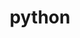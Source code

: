 ---
title: "python"
layout: cache
categories: [package, develop-2024-11-03]
meta: {"versions": ["3.10.14", "3.11.9", "3.12.5", "3.13.0", "3.8.13", "3.8.19", "3.9.19"], "compilers": ["apple-clang@=15.0.0", "cce@=15.0.1", "gcc@=10.2.1", "gcc@=11.1.0", "gcc@=11.4.0", "gcc@=12.3.0", "gcc@=12.4.0", "gcc@=13.2.0", "gcc@=7.3.1", "gcc@=7.5.0", "gcc@=9.4.0", "oneapi@=2024.1.0", "oneapi@=2024.2.1"], "oss": ["amzn2", "centos7", "rhel8", "ubuntu18.04", "ubuntu20.04", "ubuntu22.04", "ubuntu24.04", "ventura"], "platforms": ["darwin", "linux"], "targets": ["aarch64", "neoverse_n1", "neoverse_v1", "neoverse_v2", "ppc64le", "x86_64_v3", "x86_64_v4", "zen4"], "stacks": ["aws-isc", "aws-isc-aarch64", "aws-pcluster-neoverse_v1", "aws-pcluster-x86_64_v4", "build_systems", "data-vis-sdk", "developer-tools-darwin", "developer-tools-manylinux2014", "e4s", "e4s-cray-rhel", "e4s-neoverse-v2", "e4s-neoverse_v1", "e4s-oneapi", "e4s-power", "e4s-rocm-external", "ml-darwin-aarch64-mps", "ml-linux-aarch64-cpu", "ml-linux-aarch64-cuda", "ml-linux-x86_64-cpu", "ml-linux-x86_64-cuda", "ml-linux-x86_64-rocm", "radiuss", "radiuss-aws", "radiuss-aws-aarch64", "root", "tutorial"], "num_specs": 60, "num_specs_by_stack": {"root": 60, "developer-tools-darwin": 1, "ml-darwin-aarch64-mps": 3, "aws-isc-aarch64": 4, "radiuss-aws-aarch64": 2, "aws-pcluster-neoverse_v1": 2, "aws-isc": 2, "aws-pcluster-x86_64_v4": 4, "radiuss-aws": 1, "developer-tools-manylinux2014": 1, "e4s-cray-rhel": 2, "e4s-power": 4, "radiuss": 3, "build_systems": 1, "data-vis-sdk": 2, "e4s-neoverse_v1": 5, "e4s-neoverse-v2": 3, "e4s": 7, "e4s-rocm-external": 2, "tutorial": 4, "e4s-oneapi": 5, "ml-linux-aarch64-cpu": 3, "ml-linux-aarch64-cuda": 3, "ml-linux-x86_64-cuda": 3, "ml-linux-x86_64-cpu": 3, "ml-linux-x86_64-rocm": 3}}
spec_details: [{"hash": "7dwvzhjp2biqqzfy4oalemh7govh2sez", "compiler": "apple-clang@=15.0.0", "versions": ["3.11.9"], "os": "ventura", "platform": "darwin", "target": "aarch64", "variants": ["build_system=generic", "+bz2", "+crypt", "+ctypes", "+dbm", "~debug", "+libxml2", "+lzma", "~nis", "~optimizations", "patches=13fa8bf,b0615b2,ebdca64,f2fd060", "+pic", "+pyexpat", "+pythoncmd", "+readline", "+shared", "+sqlite3", "+ssl", "~tkinter", "+uuid", "+zlib"], "stacks": ["root", "developer-tools-darwin", "ml-darwin-aarch64-mps"], "size": "-", "tarball": "https://binaries.spack.io/develop-2024-11-03/build_cache/darwin-ventura-aarch64/apple-clang-15.0.0/python-3.11.9/darwin-ventura-aarch64-apple-clang-15.0.0-python-3.11.9-7dwvzhjp2biqqzfy4oalemh7govh2sez.spack"}, {"hash": "ynqonyi2hnua64gtw5s4br42dye4jby3", "compiler": "apple-clang@=15.0.0", "versions": ["3.10.14"], "os": "ventura", "platform": "darwin", "target": "aarch64", "variants": ["build_system=generic", "+bz2", "+crypt", "+ctypes", "+dbm", "~debug", "+libxml2", "+lzma", "~nis", "~optimizations", "patches=0d98e93,7d40923,ebdca64,f2fd060", "+pic", "+pyexpat", "+pythoncmd", "+readline", "+shared", "+sqlite3", "+ssl", "~tkinter", "+uuid", "+zlib"], "stacks": ["root", "ml-darwin-aarch64-mps"], "size": "-", "tarball": "https://binaries.spack.io/develop-2024-11-03/build_cache/darwin-ventura-aarch64/apple-clang-15.0.0/python-3.10.14/darwin-ventura-aarch64-apple-clang-15.0.0-python-3.10.14-ynqonyi2hnua64gtw5s4br42dye4jby3.spack"}, {"hash": "n43mtshlarchfttvyynopinv2s4xt5kh", "compiler": "apple-clang@=15.0.0", "versions": ["3.13.0"], "os": "ventura", "platform": "darwin", "target": "aarch64", "variants": ["build_system=generic", "+bz2", "+ctypes", "+dbm", "~debug", "+libxml2", "+lzma", "~nis", "~optimizations", "+pic", "+pyexpat", "+pythoncmd", "+readline", "+shared", "+sqlite3", "+ssl", "~tkinter", "+uuid", "+zlib"], "stacks": ["root", "ml-darwin-aarch64-mps"], "size": "-", "tarball": "https://binaries.spack.io/develop-2024-11-03/build_cache/darwin-ventura-aarch64/apple-clang-15.0.0/python-3.13.0/darwin-ventura-aarch64-apple-clang-15.0.0-python-3.13.0-n43mtshlarchfttvyynopinv2s4xt5kh.spack"}, {"hash": "zd6ukvxz6fy6tp5wusrgxukx2s7b3j56", "compiler": "gcc@=7.3.1", "versions": ["3.13.0"], "os": "amzn2", "platform": "linux", "target": "aarch64", "variants": ["build_system=generic", "+bz2", "+ctypes", "+dbm", "~debug", "+libxml2", "+lzma", "~nis", "~optimizations", "+pic", "+pyexpat", "+pythoncmd", "+readline", "+shared", "+sqlite3", "+ssl", "~tkinter", "+uuid", "+zlib"], "stacks": ["root", "aws-isc-aarch64"], "size": "-", "tarball": "https://binaries.spack.io/develop-2024-11-03/build_cache/linux-amzn2-aarch64/gcc-7.3.1/python-3.13.0/linux-amzn2-aarch64-gcc-7.3.1-python-3.13.0-zd6ukvxz6fy6tp5wusrgxukx2s7b3j56.spack"}, {"hash": "cc2f2kyqq5fzx4qyoctkwsyrimzbchin", "compiler": "gcc@=7.3.1", "versions": ["3.11.9"], "os": "amzn2", "platform": "linux", "target": "aarch64", "variants": ["build_system=generic", "+bz2", "+crypt", "+ctypes", "+dbm", "~debug", "+libxml2", "+lzma", "~nis", "~optimizations", "patches=13fa8bf,b0615b2,ebdca64,f2fd060", "+pic", "+pyexpat", "+pythoncmd", "+readline", "+shared", "+sqlite3", "+ssl", "~tkinter", "+uuid", "+zlib"], "stacks": ["root", "aws-isc-aarch64"], "size": "-", "tarball": "https://binaries.spack.io/develop-2024-11-03/build_cache/linux-amzn2-aarch64/gcc-7.3.1/python-3.11.9/linux-amzn2-aarch64-gcc-7.3.1-python-3.11.9-cc2f2kyqq5fzx4qyoctkwsyrimzbchin.spack"}, {"hash": "q6wbzl3fljwneqrtsyvyfpenuj6muzt6", "compiler": "gcc@=7.3.1", "versions": ["3.13.0"], "os": "amzn2", "platform": "linux", "target": "aarch64", "variants": ["build_system=generic", "+bz2", "+ctypes", "+dbm", "~debug", "+libxml2", "+lzma", "~nis", "~optimizations", "+pic", "+pyexpat", "+pythoncmd", "+readline", "+shared", "+sqlite3", "+ssl", "~tkinter", "+uuid", "+zlib"], "stacks": ["root", "radiuss-aws-aarch64"], "size": "-", "tarball": "https://binaries.spack.io/develop-2024-11-03/build_cache/linux-amzn2-aarch64/gcc-7.3.1/python-3.13.0/linux-amzn2-aarch64-gcc-7.3.1-python-3.13.0-q6wbzl3fljwneqrtsyvyfpenuj6muzt6.spack"}, {"hash": "rg4toc3qv3rzrupeppygvznyypubn27z", "compiler": "gcc@=7.3.1", "versions": ["3.13.0"], "os": "amzn2", "platform": "linux", "target": "neoverse_n1", "variants": ["build_system=generic", "+bz2", "+ctypes", "+dbm", "~debug", "+libxml2", "+lzma", "~nis", "~optimizations", "+pic", "+pyexpat", "+pythoncmd", "+readline", "+shared", "+sqlite3", "+ssl", "~tkinter", "+uuid", "+zlib"], "stacks": ["root", "aws-isc-aarch64"], "size": "-", "tarball": "https://binaries.spack.io/develop-2024-11-03/build_cache/linux-amzn2-neoverse_n1/gcc-7.3.1/python-3.13.0/linux-amzn2-neoverse_n1-gcc-7.3.1-python-3.13.0-rg4toc3qv3rzrupeppygvznyypubn27z.spack"}, {"hash": "pv7eijz3yegezkk2k73dijie2foybwmn", "compiler": "gcc@=7.3.1", "versions": ["3.11.9"], "os": "amzn2", "platform": "linux", "target": "neoverse_n1", "variants": ["build_system=generic", "+bz2", "+crypt", "+ctypes", "+dbm", "~debug", "+libxml2", "+lzma", "~nis", "~optimizations", "patches=13fa8bf,b0615b2,ebdca64,f2fd060", "+pic", "+pyexpat", "+pythoncmd", "+readline", "+shared", "+sqlite3", "+ssl", "~tkinter", "+uuid", "+zlib"], "stacks": ["root", "aws-isc-aarch64"], "size": "-", "tarball": "https://binaries.spack.io/develop-2024-11-03/build_cache/linux-amzn2-neoverse_n1/gcc-7.3.1/python-3.11.9/linux-amzn2-neoverse_n1-gcc-7.3.1-python-3.11.9-pv7eijz3yegezkk2k73dijie2foybwmn.spack"}, {"hash": "y7thqpvt3e7xomd4psvo4ly3uvpz3qmz", "compiler": "gcc@=12.4.0", "versions": ["3.13.0"], "os": "amzn2", "platform": "linux", "target": "neoverse_n1", "variants": ["build_system=generic", "+bz2", "+ctypes", "+dbm", "~debug", "+libxml2", "+lzma", "~nis", "~optimizations", "+pic", "+pyexpat", "+pythoncmd", "+readline", "+shared", "+sqlite3", "+ssl", "~tkinter", "+uuid", "+zlib"], "stacks": ["root", "aws-pcluster-neoverse_v1"], "size": "-", "tarball": "https://binaries.spack.io/develop-2024-11-03/build_cache/linux-amzn2-neoverse_n1/gcc-12.4.0/python-3.13.0/linux-amzn2-neoverse_n1-gcc-12.4.0-python-3.13.0-y7thqpvt3e7xomd4psvo4ly3uvpz3qmz.spack"}, {"hash": "ffjr52kktrygvht5arhg2zum5aswut5u", "compiler": "gcc@=7.3.1", "versions": ["3.13.0"], "os": "amzn2", "platform": "linux", "target": "neoverse_n1", "variants": ["build_system=generic", "+bz2", "+ctypes", "+dbm", "~debug", "+libxml2", "+lzma", "~nis", "~optimizations", "+pic", "+pyexpat", "+pythoncmd", "+readline", "+shared", "+sqlite3", "+ssl", "~tkinter", "+uuid", "+zlib"], "stacks": ["root", "radiuss-aws-aarch64"], "size": "-", "tarball": "https://binaries.spack.io/develop-2024-11-03/build_cache/linux-amzn2-neoverse_n1/gcc-7.3.1/python-3.13.0/linux-amzn2-neoverse_n1-gcc-7.3.1-python-3.13.0-ffjr52kktrygvht5arhg2zum5aswut5u.spack"}, {"hash": "ohxbg7vo7seievsn6ksfzs6n2qrdq2jw", "compiler": "gcc@=12.4.0", "versions": ["3.13.0"], "os": "amzn2", "platform": "linux", "target": "neoverse_v1", "variants": ["build_system=generic", "+bz2", "+ctypes", "+dbm", "~debug", "+libxml2", "+lzma", "~nis", "~optimizations", "+pic", "+pyexpat", "+pythoncmd", "+readline", "+shared", "+sqlite3", "+ssl", "~tkinter", "+uuid", "+zlib"], "stacks": ["root", "aws-pcluster-neoverse_v1"], "size": "-", "tarball": "https://binaries.spack.io/develop-2024-11-03/build_cache/linux-amzn2-neoverse_v1/gcc-12.4.0/python-3.13.0/linux-amzn2-neoverse_v1-gcc-12.4.0-python-3.13.0-ohxbg7vo7seievsn6ksfzs6n2qrdq2jw.spack"}, {"hash": "mx6zlyayeibdxx2qzr6nyufc54yk7ufw", "compiler": "gcc@=7.3.1", "versions": ["3.11.9"], "os": "amzn2", "platform": "linux", "target": "x86_64_v3", "variants": ["build_system=generic", "+bz2", "+crypt", "+ctypes", "+dbm", "~debug", "+libxml2", "+lzma", "~nis", "~optimizations", "patches=13fa8bf,b0615b2,ebdca64,f2fd060", "+pic", "+pyexpat", "+pythoncmd", "+readline", "+shared", "+sqlite3", "+ssl", "~tkinter", "+uuid", "+zlib"], "stacks": ["root", "aws-isc"], "size": "-", "tarball": "https://binaries.spack.io/develop-2024-11-03/build_cache/linux-amzn2-x86_64_v3/gcc-7.3.1/python-3.11.9/linux-amzn2-x86_64_v3-gcc-7.3.1-python-3.11.9-mx6zlyayeibdxx2qzr6nyufc54yk7ufw.spack"}, {"hash": "63vfdce2y3fbady3w5e35fpi6ka3zklm", "compiler": "gcc@=12.4.0", "versions": ["3.13.0"], "os": "amzn2", "platform": "linux", "target": "x86_64_v3", "variants": ["build_system=generic", "+bz2", "+ctypes", "+dbm", "~debug", "+libxml2", "+lzma", "~nis", "~optimizations", "+pic", "+pyexpat", "+pythoncmd", "+readline", "+shared", "+sqlite3", "+ssl", "~tkinter", "+uuid", "+zlib"], "stacks": ["root", "aws-pcluster-x86_64_v4"], "size": "-", "tarball": "https://binaries.spack.io/develop-2024-11-03/build_cache/linux-amzn2-x86_64_v3/gcc-12.4.0/python-3.13.0/linux-amzn2-x86_64_v3-gcc-12.4.0-python-3.13.0-63vfdce2y3fbady3w5e35fpi6ka3zklm.spack"}, {"hash": "7d6pezup2zr4bkihhajcrmqh6l25wpl4", "compiler": "gcc@=7.3.1", "versions": ["3.13.0"], "os": "amzn2", "platform": "linux", "target": "x86_64_v3", "variants": ["build_system=generic", "+bz2", "+ctypes", "+dbm", "~debug", "+libxml2", "+lzma", "~nis", "~optimizations", "+pic", "+pyexpat", "+pythoncmd", "+readline", "+shared", "+sqlite3", "+ssl", "~tkinter", "+uuid", "+zlib"], "stacks": ["root", "aws-isc"], "size": "-", "tarball": "https://binaries.spack.io/develop-2024-11-03/build_cache/linux-amzn2-x86_64_v3/gcc-7.3.1/python-3.13.0/linux-amzn2-x86_64_v3-gcc-7.3.1-python-3.13.0-7d6pezup2zr4bkihhajcrmqh6l25wpl4.spack"}, {"hash": "3ztvzdz7oxppjmvm3uvgvcqkedaz6ai6", "compiler": "gcc@=7.3.1", "versions": ["3.13.0"], "os": "amzn2", "platform": "linux", "target": "x86_64_v3", "variants": ["build_system=generic", "+bz2", "+ctypes", "+dbm", "~debug", "+libxml2", "+lzma", "~nis", "~optimizations", "+pic", "+pyexpat", "+pythoncmd", "+readline", "+shared", "+sqlite3", "+ssl", "~tkinter", "+uuid", "+zlib"], "stacks": ["root", "radiuss-aws"], "size": "-", "tarball": "https://binaries.spack.io/develop-2024-11-03/build_cache/linux-amzn2-x86_64_v3/gcc-7.3.1/python-3.13.0/linux-amzn2-x86_64_v3-gcc-7.3.1-python-3.13.0-3ztvzdz7oxppjmvm3uvgvcqkedaz6ai6.spack"}, {"hash": "5jhpoeraxiwk75tgin7q2ulx6xq34cbr", "compiler": "oneapi@=2024.1.0", "versions": ["3.13.0"], "os": "amzn2", "platform": "linux", "target": "x86_64_v3", "variants": ["build_system=generic", "+bz2", "+ctypes", "+dbm", "~debug", "+libxml2", "+lzma", "~nis", "~optimizations", "+pic", "+pyexpat", "+pythoncmd", "+readline", "+shared", "+sqlite3", "+ssl", "~tkinter", "+uuid", "+zlib"], "stacks": ["root", "aws-pcluster-x86_64_v4"], "size": "-", "tarball": "https://binaries.spack.io/develop-2024-11-03/build_cache/linux-amzn2-x86_64_v3/oneapi-2024.1.0/python-3.13.0/linux-amzn2-x86_64_v3-oneapi-2024.1.0-python-3.13.0-5jhpoeraxiwk75tgin7q2ulx6xq34cbr.spack"}, {"hash": "pgxpwnsoygetbzc5ct2ym6cduhyxq2ts", "compiler": "gcc@=12.4.0", "versions": ["3.13.0"], "os": "amzn2", "platform": "linux", "target": "x86_64_v4", "variants": ["build_system=generic", "+bz2", "+ctypes", "+dbm", "~debug", "+libxml2", "+lzma", "~nis", "~optimizations", "+pic", "+pyexpat", "+pythoncmd", "+readline", "+shared", "+sqlite3", "+ssl", "~tkinter", "+uuid", "+zlib"], "stacks": ["root", "aws-pcluster-x86_64_v4"], "size": "-", "tarball": "https://binaries.spack.io/develop-2024-11-03/build_cache/linux-amzn2-x86_64_v4/gcc-12.4.0/python-3.13.0/linux-amzn2-x86_64_v4-gcc-12.4.0-python-3.13.0-pgxpwnsoygetbzc5ct2ym6cduhyxq2ts.spack"}, {"hash": "fzdivgaxaxfhlagogbvjffbvlttjzlix", "compiler": "gcc@=10.2.1", "versions": ["3.11.9"], "os": "centos7", "platform": "linux", "target": "x86_64_v3", "variants": ["build_system=generic", "+bz2", "+crypt", "+ctypes", "+dbm", "~debug", "+libxml2", "+lzma", "~nis", "~optimizations", "patches=13fa8bf,b0615b2,ebdca64,f2fd060", "+pic", "+pyexpat", "+pythoncmd", "+readline", "+shared", "+sqlite3", "+ssl", "~tkinter", "+uuid", "+zlib"], "stacks": ["root", "developer-tools-manylinux2014"], "size": "-", "tarball": "https://binaries.spack.io/develop-2024-11-03/build_cache/linux-centos7-x86_64_v3/gcc-10.2.1/python-3.11.9/linux-centos7-x86_64_v3-gcc-10.2.1-python-3.11.9-fzdivgaxaxfhlagogbvjffbvlttjzlix.spack"}, {"hash": "odiq35cv7qw5rcczn54jwqfpt62cermm", "compiler": "oneapi@=2024.1.0", "versions": ["3.13.0"], "os": "amzn2", "platform": "linux", "target": "x86_64_v4", "variants": ["build_system=generic", "+bz2", "+ctypes", "+dbm", "~debug", "+libxml2", "+lzma", "~nis", "~optimizations", "+pic", "+pyexpat", "+pythoncmd", "+readline", "+shared", "+sqlite3", "+ssl", "~tkinter", "+uuid", "+zlib"], "stacks": ["root", "aws-pcluster-x86_64_v4"], "size": "-", "tarball": "https://binaries.spack.io/develop-2024-11-03/build_cache/linux-amzn2-x86_64_v4/oneapi-2024.1.0/python-3.13.0/linux-amzn2-x86_64_v4-oneapi-2024.1.0-python-3.13.0-odiq35cv7qw5rcczn54jwqfpt62cermm.spack"}, {"hash": "dvisc4xmgbun6uobmcuaz2wh6jvce63i", "compiler": "cce@=15.0.1", "versions": ["3.8.13"], "os": "rhel8", "platform": "linux", "target": "zen4", "variants": ["build_system=generic", "+bz2", "+crypt", "+ctypes", "+dbm", "~debug", "+libxml2", "+lzma", "~nis", "~optimizations", "patches=0d98e93,4c24573,ebdca64,f2fd060", "+pic", "+pyexpat", "+pythoncmd", "+readline", "+shared", "+sqlite3", "+ssl", "~tkinter", "+uuid", "+zlib"], "stacks": ["root", "e4s-cray-rhel"], "size": "-", "tarball": "https://binaries.spack.io/develop-2024-11-03/build_cache/linux-rhel8-zen4/cce-15.0.1/python-3.8.13/linux-rhel8-zen4-cce-15.0.1-python-3.8.13-dvisc4xmgbun6uobmcuaz2wh6jvce63i.spack"}, {"hash": "vxtw5mnmmwyu4knqntmzuozpyrigau4y", "compiler": "gcc@=9.4.0", "versions": ["3.11.9"], "os": "ubuntu20.04", "platform": "linux", "target": "ppc64le", "variants": ["build_system=generic", "+bz2", "+crypt", "+ctypes", "+dbm", "~debug", "+libxml2", "+lzma", "~nis", "~optimizations", "patches=13fa8bf,b0615b2,ebdca64,f2fd060", "+pic", "+pyexpat", "+pythoncmd", "+readline", "+shared", "+sqlite3", "+ssl", "~tkinter", "+uuid", "+zlib"], "stacks": ["root", "e4s-power"], "size": "-", "tarball": "https://binaries.spack.io/develop-2024-11-03/build_cache/linux-ubuntu20.04-ppc64le/gcc-9.4.0/python-3.11.9/linux-ubuntu20.04-ppc64le-gcc-9.4.0-python-3.11.9-vxtw5mnmmwyu4knqntmzuozpyrigau4y.spack"}, {"hash": "uiwchkb2pazx3dkcp2ryrftzl7sfomdo", "compiler": "cce@=15.0.1", "versions": ["3.11.9"], "os": "rhel8", "platform": "linux", "target": "zen4", "variants": ["build_system=generic", "+bz2", "+crypt", "+ctypes", "+dbm", "~debug", "+libxml2", "+lzma", "~nis", "~optimizations", "patches=13fa8bf,b0615b2,ebdca64,f2fd060", "+pic", "+pyexpat", "+pythoncmd", "+readline", "+shared", "+sqlite3", "+ssl", "~tkinter", "+uuid", "+zlib"], "stacks": ["root", "e4s-cray-rhel"], "size": "-", "tarball": "https://binaries.spack.io/develop-2024-11-03/build_cache/linux-rhel8-zen4/cce-15.0.1/python-3.11.9/linux-rhel8-zen4-cce-15.0.1-python-3.11.9-uiwchkb2pazx3dkcp2ryrftzl7sfomdo.spack"}, {"hash": "fn25wyw2ic5e32gul76pjzhdrublcceh", "compiler": "gcc@=9.4.0", "versions": ["3.13.0"], "os": "ubuntu20.04", "platform": "linux", "target": "ppc64le", "variants": ["build_system=generic", "+bz2", "+ctypes", "+dbm", "~debug", "+libxml2", "+lzma", "~nis", "~optimizations", "+pic", "+pyexpat", "+pythoncmd", "+readline", "+shared", "+sqlite3", "+ssl", "~tkinter", "+uuid", "+zlib"], "stacks": ["root", "e4s-power"], "size": "-", "tarball": "https://binaries.spack.io/develop-2024-11-03/build_cache/linux-ubuntu20.04-ppc64le/gcc-9.4.0/python-3.13.0/linux-ubuntu20.04-ppc64le-gcc-9.4.0-python-3.13.0-fn25wyw2ic5e32gul76pjzhdrublcceh.spack"}, {"hash": "soz2ez5p62lc36mnr7puxvdb4lqpbdzv", "compiler": "gcc@=7.5.0", "versions": ["3.11.9"], "os": "ubuntu18.04", "platform": "linux", "target": "x86_64_v3", "variants": ["build_system=generic", "+bz2", "+crypt", "+ctypes", "+dbm", "~debug", "+libxml2", "+lzma", "~nis", "~optimizations", "patches=13fa8bf,b0615b2,ebdca64,f2fd060", "+pic", "+pyexpat", "+pythoncmd", "+readline", "+shared", "+sqlite3", "+ssl", "~tkinter", "+uuid", "+zlib"], "stacks": ["root", "radiuss"], "size": "-", "tarball": "https://binaries.spack.io/develop-2024-11-03/build_cache/linux-ubuntu18.04-x86_64_v3/gcc-7.5.0/python-3.11.9/linux-ubuntu18.04-x86_64_v3-gcc-7.5.0-python-3.11.9-soz2ez5p62lc36mnr7puxvdb4lqpbdzv.spack"}, {"hash": "r2izt7e7cnca7qzrz4i4mciy5nlrtiym", "compiler": "gcc@=7.5.0", "versions": ["3.13.0"], "os": "ubuntu18.04", "platform": "linux", "target": "x86_64_v3", "variants": ["build_system=generic", "+bz2", "+ctypes", "+dbm", "~debug", "+libxml2", "+lzma", "~nis", "~optimizations", "+pic", "+pyexpat", "+pythoncmd", "+readline", "+shared", "+sqlite3", "+ssl", "~tkinter", "+uuid", "+zlib"], "stacks": ["root", "build_systems", "radiuss"], "size": "-", "tarball": "https://binaries.spack.io/develop-2024-11-03/build_cache/linux-ubuntu18.04-x86_64_v3/gcc-7.5.0/python-3.13.0/linux-ubuntu18.04-x86_64_v3-gcc-7.5.0-python-3.13.0-r2izt7e7cnca7qzrz4i4mciy5nlrtiym.spack"}, {"hash": "mdqakmhonedngfjhoa47g24z5cda54cv", "compiler": "gcc@=7.5.0", "versions": ["3.13.0"], "os": "ubuntu18.04", "platform": "linux", "target": "x86_64_v3", "variants": ["build_system=generic", "+bz2", "+ctypes", "+dbm", "~debug", "+libxml2", "+lzma", "~nis", "~optimizations", "+pic", "+pyexpat", "+pythoncmd", "+readline", "+shared", "+sqlite3", "+ssl", "~tkinter", "+uuid", "+zlib"], "stacks": ["root", "radiuss"], "size": "-", "tarball": "https://binaries.spack.io/develop-2024-11-03/build_cache/linux-ubuntu18.04-x86_64_v3/gcc-7.5.0/python-3.13.0/linux-ubuntu18.04-x86_64_v3-gcc-7.5.0-python-3.13.0-mdqakmhonedngfjhoa47g24z5cda54cv.spack"}, {"hash": "pcc3hgmczmwadn4ldjojkuj3d5z5ysd4", "compiler": "gcc@=9.4.0", "versions": ["3.12.5"], "os": "ubuntu20.04", "platform": "linux", "target": "ppc64le", "variants": ["build_system=generic", "+bz2", "+crypt", "+ctypes", "+dbm", "~debug", "+libxml2", "+lzma", "~nis", "~optimizations", "+pic", "+pyexpat", "+pythoncmd", "+readline", "+shared", "+sqlite3", "+ssl", "~tkinter", "+uuid", "+zlib"], "stacks": ["root", "e4s-power"], "size": "-", "tarball": "https://binaries.spack.io/develop-2024-11-03/build_cache/linux-ubuntu20.04-ppc64le/gcc-9.4.0/python-3.12.5/linux-ubuntu20.04-ppc64le-gcc-9.4.0-python-3.12.5-pcc3hgmczmwadn4ldjojkuj3d5z5ysd4.spack"}, {"hash": "kdsnwhola5y2vqjkl2b6bakqlwxefmzx", "compiler": "gcc@=9.4.0", "versions": ["3.13.0"], "os": "ubuntu20.04", "platform": "linux", "target": "ppc64le", "variants": ["build_system=generic", "+bz2", "+ctypes", "+dbm", "~debug", "+libxml2", "+lzma", "~nis", "~optimizations", "+pic", "+pyexpat", "+pythoncmd", "+readline", "+shared", "+sqlite3", "+ssl", "~tkinter", "+uuid", "+zlib"], "stacks": ["root", "e4s-power"], "size": "-", "tarball": "https://binaries.spack.io/develop-2024-11-03/build_cache/linux-ubuntu20.04-ppc64le/gcc-9.4.0/python-3.13.0/linux-ubuntu20.04-ppc64le-gcc-9.4.0-python-3.13.0-kdsnwhola5y2vqjkl2b6bakqlwxefmzx.spack"}, {"hash": "c7zcsags4i6enakmddnazokpxe74gcrl", "compiler": "gcc@=11.1.0", "versions": ["3.11.9"], "os": "ubuntu20.04", "platform": "linux", "target": "x86_64_v3", "variants": ["build_system=generic", "+bz2", "+crypt", "+ctypes", "+dbm", "~debug", "+libxml2", "+lzma", "~nis", "~optimizations", "patches=13fa8bf,b0615b2,ebdca64,f2fd060", "+pic", "+pyexpat", "+pythoncmd", "+readline", "+shared", "+sqlite3", "+ssl", "~tkinter", "+uuid", "+zlib"], "stacks": ["root", "data-vis-sdk"], "size": "-", "tarball": "https://binaries.spack.io/develop-2024-11-03/build_cache/linux-ubuntu20.04-x86_64_v3/gcc-11.1.0/python-3.11.9/linux-ubuntu20.04-x86_64_v3-gcc-11.1.0-python-3.11.9-c7zcsags4i6enakmddnazokpxe74gcrl.spack"}, {"hash": "somcmv26adzpwzqnggj7jthy4v3b7rwn", "compiler": "gcc@=11.1.0", "versions": ["3.8.19"], "os": "ubuntu20.04", "platform": "linux", "target": "x86_64_v3", "variants": ["build_system=generic", "+bz2", "+crypt", "+ctypes", "+dbm", "~debug", "+libxml2", "+lzma", "~nis", "~optimizations", "patches=0d98e93,4c24573,ebdca64,f2fd060", "+pic", "+pyexpat", "+pythoncmd", "+readline", "+shared", "+sqlite3", "+ssl", "~tkinter", "+uuid", "+zlib"], "stacks": ["root", "data-vis-sdk"], "size": "-", "tarball": "https://binaries.spack.io/develop-2024-11-03/build_cache/linux-ubuntu20.04-x86_64_v3/gcc-11.1.0/python-3.8.19/linux-ubuntu20.04-x86_64_v3-gcc-11.1.0-python-3.8.19-somcmv26adzpwzqnggj7jthy4v3b7rwn.spack"}, {"hash": "65lficj5ez4pnkzhjprgjxaskerjrisb", "compiler": "gcc@=11.4.0", "versions": ["3.13.0"], "os": "ubuntu22.04", "platform": "linux", "target": "neoverse_v1", "variants": ["build_system=generic", "+bz2", "+ctypes", "+dbm", "~debug", "+libxml2", "+lzma", "~nis", "~optimizations", "+pic", "+pyexpat", "+pythoncmd", "+readline", "+shared", "+sqlite3", "+ssl", "~tkinter", "+uuid", "+zlib"], "stacks": ["root", "e4s-neoverse_v1"], "size": "-", "tarball": "https://binaries.spack.io/develop-2024-11-03/build_cache/linux-ubuntu22.04-neoverse_v1/gcc-11.4.0/python-3.13.0/linux-ubuntu22.04-neoverse_v1-gcc-11.4.0-python-3.13.0-65lficj5ez4pnkzhjprgjxaskerjrisb.spack"}, {"hash": "w7uwy7cvz4flpxbtduvyqriozoetk4ro", "compiler": "gcc@=11.4.0", "versions": ["3.12.5"], "os": "ubuntu22.04", "platform": "linux", "target": "neoverse_v1", "variants": ["build_system=generic", "+bz2", "+crypt", "+ctypes", "+dbm", "~debug", "+libxml2", "+lzma", "~nis", "~optimizations", "+pic", "+pyexpat", "+pythoncmd", "+readline", "+shared", "+sqlite3", "+ssl", "~tkinter", "+uuid", "+zlib"], "stacks": ["root", "e4s-neoverse_v1"], "size": "-", "tarball": "https://binaries.spack.io/develop-2024-11-03/build_cache/linux-ubuntu22.04-neoverse_v1/gcc-11.4.0/python-3.12.5/linux-ubuntu22.04-neoverse_v1-gcc-11.4.0-python-3.12.5-w7uwy7cvz4flpxbtduvyqriozoetk4ro.spack"}, {"hash": "tr6ftcjovwx5tdf2htlucw2e4q4jdhm7", "compiler": "gcc@=11.4.0", "versions": ["3.11.9"], "os": "ubuntu22.04", "platform": "linux", "target": "neoverse_v1", "variants": ["build_system=generic", "+bz2", "+crypt", "+ctypes", "+dbm", "~debug", "+libxml2", "+lzma", "~nis", "~optimizations", "patches=13fa8bf,b0615b2,ebdca64,f2fd060", "+pic", "+pyexpat", "+pythoncmd", "+readline", "+shared", "+sqlite3", "+ssl", "~tkinter", "+uuid", "+zlib"], "stacks": ["root", "e4s-neoverse_v1"], "size": "-", "tarball": "https://binaries.spack.io/develop-2024-11-03/build_cache/linux-ubuntu22.04-neoverse_v1/gcc-11.4.0/python-3.11.9/linux-ubuntu22.04-neoverse_v1-gcc-11.4.0-python-3.11.9-tr6ftcjovwx5tdf2htlucw2e4q4jdhm7.spack"}, {"hash": "s42vfi6anxk6nsos4axbsewjg4qnztjg", "compiler": "gcc@=11.4.0", "versions": ["3.11.9"], "os": "ubuntu22.04", "platform": "linux", "target": "neoverse_v1", "variants": ["build_system=generic", "+bz2", "+crypt", "+ctypes", "+dbm", "~debug", "+libxml2", "+lzma", "~nis", "~optimizations", "patches=13fa8bf,b0615b2,ebdca64,f2fd060", "+pic", "+pyexpat", "+pythoncmd", "+readline", "+shared", "+sqlite3", "+ssl", "~tkinter", "+uuid", "+zlib"], "stacks": ["root", "e4s-neoverse_v1"], "size": "-", "tarball": "https://binaries.spack.io/develop-2024-11-03/build_cache/linux-ubuntu22.04-neoverse_v1/gcc-11.4.0/python-3.11.9/linux-ubuntu22.04-neoverse_v1-gcc-11.4.0-python-3.11.9-s42vfi6anxk6nsos4axbsewjg4qnztjg.spack"}, {"hash": "abkelt4bj6qet5joewdxfymhauxhcydn", "compiler": "gcc@=11.4.0", "versions": ["3.13.0"], "os": "ubuntu22.04", "platform": "linux", "target": "neoverse_v1", "variants": ["build_system=generic", "+bz2", "+ctypes", "+dbm", "~debug", "+libxml2", "+lzma", "~nis", "~optimizations", "+pic", "+pyexpat", "+pythoncmd", "+readline", "+shared", "+sqlite3", "+ssl", "~tkinter", "+uuid", "+zlib"], "stacks": ["root", "e4s-neoverse_v1"], "size": "-", "tarball": "https://binaries.spack.io/develop-2024-11-03/build_cache/linux-ubuntu22.04-neoverse_v1/gcc-11.4.0/python-3.13.0/linux-ubuntu22.04-neoverse_v1-gcc-11.4.0-python-3.13.0-abkelt4bj6qet5joewdxfymhauxhcydn.spack"}, {"hash": "zdagtn6doynm3ju4qbt6hdafjk2aetwn", "compiler": "gcc@=11.4.0", "versions": ["3.13.0"], "os": "ubuntu22.04", "platform": "linux", "target": "neoverse_v2", "variants": ["build_system=generic", "+bz2", "+ctypes", "+dbm", "~debug", "+libxml2", "+lzma", "~nis", "~optimizations", "+pic", "+pyexpat", "+pythoncmd", "+readline", "+shared", "+sqlite3", "+ssl", "~tkinter", "+uuid", "+zlib"], "stacks": ["root", "e4s-neoverse-v2"], "size": "-", "tarball": "https://binaries.spack.io/develop-2024-11-03/build_cache/linux-ubuntu22.04-neoverse_v2/gcc-11.4.0/python-3.13.0/linux-ubuntu22.04-neoverse_v2-gcc-11.4.0-python-3.13.0-zdagtn6doynm3ju4qbt6hdafjk2aetwn.spack"}, {"hash": "p5t2tdqqq5oaptwtbbv3bwa5333bfntf", "compiler": "gcc@=11.4.0", "versions": ["3.11.9"], "os": "ubuntu22.04", "platform": "linux", "target": "neoverse_v2", "variants": ["build_system=generic", "+bz2", "+crypt", "+ctypes", "+dbm", "~debug", "+libxml2", "+lzma", "~nis", "~optimizations", "patches=13fa8bf,b0615b2,ebdca64,f2fd060", "+pic", "+pyexpat", "+pythoncmd", "+readline", "+shared", "+sqlite3", "+ssl", "~tkinter", "+uuid", "+zlib"], "stacks": ["root", "e4s-neoverse-v2"], "size": "-", "tarball": "https://binaries.spack.io/develop-2024-11-03/build_cache/linux-ubuntu22.04-neoverse_v2/gcc-11.4.0/python-3.11.9/linux-ubuntu22.04-neoverse_v2-gcc-11.4.0-python-3.11.9-p5t2tdqqq5oaptwtbbv3bwa5333bfntf.spack"}, {"hash": "tyig7qfncaumr2a73ljnnd43be7lwanv", "compiler": "gcc@=11.4.0", "versions": ["3.13.0"], "os": "ubuntu22.04", "platform": "linux", "target": "neoverse_v2", "variants": ["build_system=generic", "+bz2", "+ctypes", "+dbm", "~debug", "+libxml2", "+lzma", "~nis", "~optimizations", "+pic", "+pyexpat", "+pythoncmd", "+readline", "+shared", "+sqlite3", "+ssl", "~tkinter", "+uuid", "+zlib"], "stacks": ["root", "e4s-neoverse-v2"], "size": "-", "tarball": "https://binaries.spack.io/develop-2024-11-03/build_cache/linux-ubuntu22.04-neoverse_v2/gcc-11.4.0/python-3.13.0/linux-ubuntu22.04-neoverse_v2-gcc-11.4.0-python-3.13.0-tyig7qfncaumr2a73ljnnd43be7lwanv.spack"}, {"hash": "u4vm2rdlew3qp4wff6ckuuack7pb2gdm", "compiler": "gcc@=11.4.0", "versions": ["3.11.9"], "os": "ubuntu22.04", "platform": "linux", "target": "x86_64_v3", "variants": ["build_system=generic", "+bz2", "+crypt", "+ctypes", "+dbm", "~debug", "+libxml2", "+lzma", "~nis", "~optimizations", "patches=13fa8bf,b0615b2,ebdca64,f2fd060", "+pic", "+pyexpat", "+pythoncmd", "+readline", "+shared", "+sqlite3", "+ssl", "~tkinter", "+uuid", "+zlib"], "stacks": ["root", "e4s"], "size": "-", "tarball": "https://binaries.spack.io/develop-2024-11-03/build_cache/linux-ubuntu22.04-x86_64_v3/gcc-11.4.0/python-3.11.9/linux-ubuntu22.04-x86_64_v3-gcc-11.4.0-python-3.11.9-u4vm2rdlew3qp4wff6ckuuack7pb2gdm.spack"}, {"hash": "akejt55kqidqtsfxknyrs3zhhb2idmkq", "compiler": "gcc@=11.4.0", "versions": ["3.13.0"], "os": "ubuntu22.04", "platform": "linux", "target": "x86_64_v3", "variants": ["build_system=generic", "+bz2", "+ctypes", "+dbm", "~debug", "+libxml2", "+lzma", "~nis", "~optimizations", "+pic", "+pyexpat", "+pythoncmd", "+readline", "+shared", "+sqlite3", "+ssl", "~tkinter", "+uuid", "+zlib"], "stacks": ["root", "e4s"], "size": "-", "tarball": "https://binaries.spack.io/develop-2024-11-03/build_cache/linux-ubuntu22.04-x86_64_v3/gcc-11.4.0/python-3.13.0/linux-ubuntu22.04-x86_64_v3-gcc-11.4.0-python-3.13.0-akejt55kqidqtsfxknyrs3zhhb2idmkq.spack"}, {"hash": "i5awijwrxayyry3uhfnzu3fpnb7cw7as", "compiler": "gcc@=11.4.0", "versions": ["3.13.0"], "os": "ubuntu22.04", "platform": "linux", "target": "x86_64_v3", "variants": ["build_system=generic", "+bz2", "+ctypes", "+dbm", "~debug", "+libxml2", "+lzma", "~nis", "~optimizations", "+pic", "+pyexpat", "+pythoncmd", "+readline", "+shared", "+sqlite3", "+ssl", "~tkinter", "+uuid", "+zlib"], "stacks": ["root", "e4s-rocm-external", "tutorial"], "size": "-", "tarball": "https://binaries.spack.io/develop-2024-11-03/build_cache/linux-ubuntu22.04-x86_64_v3/gcc-11.4.0/python-3.13.0/linux-ubuntu22.04-x86_64_v3-gcc-11.4.0-python-3.13.0-i5awijwrxayyry3uhfnzu3fpnb7cw7as.spack"}, {"hash": "n2udzadx67ylvu3yqvb2p6supoljhumb", "compiler": "gcc@=11.4.0", "versions": ["3.11.9"], "os": "ubuntu22.04", "platform": "linux", "target": "x86_64_v3", "variants": ["build_system=generic", "+bz2", "+crypt", "+ctypes", "+dbm", "~debug", "+libxml2", "+lzma", "~nis", "~optimizations", "patches=13fa8bf,b0615b2,ebdca64,f2fd060", "+pic", "+pyexpat", "+pythoncmd", "+readline", "+shared", "+sqlite3", "+ssl", "~tkinter", "+uuid", "+zlib"], "stacks": ["root", "e4s-rocm-external", "tutorial"], "size": "-", "tarball": "https://binaries.spack.io/develop-2024-11-03/build_cache/linux-ubuntu22.04-x86_64_v3/gcc-11.4.0/python-3.11.9/linux-ubuntu22.04-x86_64_v3-gcc-11.4.0-python-3.11.9-n2udzadx67ylvu3yqvb2p6supoljhumb.spack"}, {"hash": "hmrpgi22etjx7nkngdetypkphezcaruv", "compiler": "gcc@=11.4.0", "versions": ["3.13.0"], "os": "ubuntu22.04", "platform": "linux", "target": "x86_64_v3", "variants": ["build_system=generic", "+bz2", "+ctypes", "+dbm", "~debug", "+libxml2", "+lzma", "~nis", "~optimizations", "+pic", "+pyexpat", "+pythoncmd", "+readline", "+shared", "+sqlite3", "+ssl", "~tkinter", "+uuid", "+zlib"], "stacks": ["root", "e4s"], "size": "-", "tarball": "https://binaries.spack.io/develop-2024-11-03/build_cache/linux-ubuntu22.04-x86_64_v3/gcc-11.4.0/python-3.13.0/linux-ubuntu22.04-x86_64_v3-gcc-11.4.0-python-3.13.0-hmrpgi22etjx7nkngdetypkphezcaruv.spack"}, {"hash": "x4vzpwh3ui3nzsckj5f42qouczzyp2y3", "compiler": "gcc@=11.4.0", "versions": ["3.8.19"], "os": "ubuntu22.04", "platform": "linux", "target": "x86_64_v3", "variants": ["build_system=generic", "+bz2", "+crypt", "+ctypes", "+dbm", "~debug", "+libxml2", "+lzma", "~nis", "~optimizations", "patches=0d98e93,4c24573,ebdca64,f2fd060", "+pic", "+pyexpat", "+pythoncmd", "+readline", "+shared", "+sqlite3", "+ssl", "~tkinter", "+uuid", "+zlib"], "stacks": ["root", "e4s"], "size": "-", "tarball": "https://binaries.spack.io/develop-2024-11-03/build_cache/linux-ubuntu22.04-x86_64_v3/gcc-11.4.0/python-3.8.19/linux-ubuntu22.04-x86_64_v3-gcc-11.4.0-python-3.8.19-x4vzpwh3ui3nzsckj5f42qouczzyp2y3.spack"}, {"hash": "ro5vbocxfgcesw4yb3xghjwu2do6uny3", "compiler": "gcc@=11.4.0", "versions": ["3.11.9"], "os": "ubuntu22.04", "platform": "linux", "target": "x86_64_v3", "variants": ["build_system=generic", "+bz2", "+crypt", "+ctypes", "+dbm", "~debug", "+libxml2", "+lzma", "~nis", "~optimizations", "patches=13fa8bf,b0615b2,ebdca64,f2fd060", "+pic", "+pyexpat", "+pythoncmd", "+readline", "+shared", "+sqlite3", "+ssl", "~tkinter", "+uuid", "+zlib"], "stacks": ["root", "e4s"], "size": "-", "tarball": "https://binaries.spack.io/develop-2024-11-03/build_cache/linux-ubuntu22.04-x86_64_v3/gcc-11.4.0/python-3.11.9/linux-ubuntu22.04-x86_64_v3-gcc-11.4.0-python-3.11.9-ro5vbocxfgcesw4yb3xghjwu2do6uny3.spack"}, {"hash": "7nf2a2nohpfnuewjlopxqr5tbstypoct", "compiler": "gcc@=11.4.0", "versions": ["3.12.5"], "os": "ubuntu22.04", "platform": "linux", "target": "x86_64_v3", "variants": ["build_system=generic", "+bz2", "+crypt", "+ctypes", "+dbm", "~debug", "+libxml2", "+lzma", "~nis", "~optimizations", "+pic", "+pyexpat", "+pythoncmd", "+readline", "+shared", "+sqlite3", "+ssl", "~tkinter", "+uuid", "+zlib"], "stacks": ["root", "e4s"], "size": "-", "tarball": "https://binaries.spack.io/develop-2024-11-03/build_cache/linux-ubuntu22.04-x86_64_v3/gcc-11.4.0/python-3.12.5/linux-ubuntu22.04-x86_64_v3-gcc-11.4.0-python-3.12.5-7nf2a2nohpfnuewjlopxqr5tbstypoct.spack"}, {"hash": "x2ag66t5246cb5dyai54g36x3pilolne", "compiler": "oneapi@=2024.2.1", "versions": ["3.11.9"], "os": "ubuntu22.04", "platform": "linux", "target": "x86_64_v3", "variants": ["build_system=generic", "+bz2", "+crypt", "+ctypes", "+dbm", "~debug", "+libxml2", "+lzma", "~nis", "~optimizations", "patches=13fa8bf,b0615b2,ebdca64,f2fd060", "+pic", "+pyexpat", "+pythoncmd", "+readline", "+shared", "+sqlite3", "+ssl", "~tkinter", "+uuid", "+zlib"], "stacks": ["root", "e4s-oneapi"], "size": "-", "tarball": "https://binaries.spack.io/develop-2024-11-03/build_cache/linux-ubuntu22.04-x86_64_v3/oneapi-2024.2.1/python-3.11.9/linux-ubuntu22.04-x86_64_v3-oneapi-2024.2.1-python-3.11.9-x2ag66t5246cb5dyai54g36x3pilolne.spack"}, {"hash": "w7yth7xct4exqjkxtvkpvyw5wrmajq3a", "compiler": "oneapi@=2024.2.1", "versions": ["3.11.9"], "os": "ubuntu22.04", "platform": "linux", "target": "x86_64_v3", "variants": ["build_system=generic", "+bz2", "+crypt", "+ctypes", "+dbm", "~debug", "+libxml2", "+lzma", "~nis", "~optimizations", "patches=13fa8bf,b0615b2,ebdca64,f2fd060", "+pic", "+pyexpat", "+pythoncmd", "+readline", "+shared", "+sqlite3", "+ssl", "~tkinter", "+uuid", "+zlib"], "stacks": ["root", "e4s-oneapi"], "size": "-", "tarball": "https://binaries.spack.io/develop-2024-11-03/build_cache/linux-ubuntu22.04-x86_64_v3/oneapi-2024.2.1/python-3.11.9/linux-ubuntu22.04-x86_64_v3-oneapi-2024.2.1-python-3.11.9-w7yth7xct4exqjkxtvkpvyw5wrmajq3a.spack"}, {"hash": "inz2dnmrea2dnin4ubznpko2qmj6clpn", "compiler": "gcc@=11.4.0", "versions": ["3.9.19"], "os": "ubuntu22.04", "platform": "linux", "target": "x86_64_v3", "variants": ["build_system=generic", "+bz2", "+crypt", "+ctypes", "+dbm", "~debug", "+libxml2", "+lzma", "~nis", "~optimizations", "patches=0d98e93,4c24573,ebdca64,f2fd060", "+pic", "+pyexpat", "+pythoncmd", "+readline", "+shared", "+sqlite3", "+ssl", "~tkinter", "+uuid", "+zlib"], "stacks": ["root", "e4s"], "size": "-", "tarball": "https://binaries.spack.io/develop-2024-11-03/build_cache/linux-ubuntu22.04-x86_64_v3/gcc-11.4.0/python-3.9.19/linux-ubuntu22.04-x86_64_v3-gcc-11.4.0-python-3.9.19-inz2dnmrea2dnin4ubznpko2qmj6clpn.spack"}, {"hash": "n7tzddeybjryyigym2mkc5k3goz2ousu", "compiler": "oneapi@=2024.2.1", "versions": ["3.13.0"], "os": "ubuntu22.04", "platform": "linux", "target": "x86_64_v3", "variants": ["build_system=generic", "+bz2", "+ctypes", "+dbm", "~debug", "+libxml2", "+lzma", "~nis", "~optimizations", "+pic", "+pyexpat", "+pythoncmd", "+readline", "+shared", "+sqlite3", "+ssl", "~tkinter", "+uuid", "+zlib"], "stacks": ["root", "e4s-oneapi"], "size": "-", "tarball": "https://binaries.spack.io/develop-2024-11-03/build_cache/linux-ubuntu22.04-x86_64_v3/oneapi-2024.2.1/python-3.13.0/linux-ubuntu22.04-x86_64_v3-oneapi-2024.2.1-python-3.13.0-n7tzddeybjryyigym2mkc5k3goz2ousu.spack"}, {"hash": "dbhhyixzhmu2ai4mpcuq3jvrkb44bj5u", "compiler": "oneapi@=2024.2.1", "versions": ["3.12.5"], "os": "ubuntu22.04", "platform": "linux", "target": "x86_64_v3", "variants": ["build_system=generic", "+bz2", "+crypt", "+ctypes", "+dbm", "~debug", "+libxml2", "+lzma", "~nis", "~optimizations", "+pic", "+pyexpat", "+pythoncmd", "+readline", "+shared", "+sqlite3", "+ssl", "~tkinter", "+uuid", "+zlib"], "stacks": ["root", "e4s-oneapi"], "size": "-", "tarball": "https://binaries.spack.io/develop-2024-11-03/build_cache/linux-ubuntu22.04-x86_64_v3/oneapi-2024.2.1/python-3.12.5/linux-ubuntu22.04-x86_64_v3-oneapi-2024.2.1-python-3.12.5-dbhhyixzhmu2ai4mpcuq3jvrkb44bj5u.spack"}, {"hash": "ohodgirypacjc23qnlgegki2f26rmp4b", "compiler": "gcc@=12.3.0", "versions": ["3.13.0"], "os": "ubuntu22.04", "platform": "linux", "target": "x86_64_v3", "variants": ["build_system=generic", "+bz2", "+ctypes", "+dbm", "~debug", "+libxml2", "+lzma", "~nis", "~optimizations", "+pic", "+pyexpat", "+pythoncmd", "+readline", "+shared", "+sqlite3", "+ssl", "~tkinter", "+uuid", "+zlib"], "stacks": ["root", "tutorial"], "size": "-", "tarball": "https://binaries.spack.io/develop-2024-11-03/build_cache/linux-ubuntu22.04-x86_64_v3/gcc-12.3.0/python-3.13.0/linux-ubuntu22.04-x86_64_v3-gcc-12.3.0-python-3.13.0-ohodgirypacjc23qnlgegki2f26rmp4b.spack"}, {"hash": "7sjjaxdntsvnz32cxzj532abf5eeszwb", "compiler": "gcc@=12.3.0", "versions": ["3.11.9"], "os": "ubuntu22.04", "platform": "linux", "target": "x86_64_v3", "variants": ["build_system=generic", "+bz2", "+crypt", "+ctypes", "+dbm", "~debug", "+libxml2", "+lzma", "~nis", "~optimizations", "patches=13fa8bf,b0615b2,ebdca64,f2fd060", "+pic", "+pyexpat", "+pythoncmd", "+readline", "+shared", "+sqlite3", "+ssl", "~tkinter", "+uuid", "+zlib"], "stacks": ["root", "tutorial"], "size": "-", "tarball": "https://binaries.spack.io/develop-2024-11-03/build_cache/linux-ubuntu22.04-x86_64_v3/gcc-12.3.0/python-3.11.9/linux-ubuntu22.04-x86_64_v3-gcc-12.3.0-python-3.11.9-7sjjaxdntsvnz32cxzj532abf5eeszwb.spack"}, {"hash": "6qcrzekofxlnvglajnu32oqs5lcsash3", "compiler": "oneapi@=2024.2.1", "versions": ["3.13.0"], "os": "ubuntu22.04", "platform": "linux", "target": "x86_64_v3", "variants": ["build_system=generic", "+bz2", "+ctypes", "+dbm", "~debug", "+libxml2", "+lzma", "~nis", "~optimizations", "+pic", "+pyexpat", "+pythoncmd", "+readline", "+shared", "+sqlite3", "+ssl", "~tkinter", "+uuid", "+zlib"], "stacks": ["root", "e4s-oneapi"], "size": "-", "tarball": "https://binaries.spack.io/develop-2024-11-03/build_cache/linux-ubuntu22.04-x86_64_v3/oneapi-2024.2.1/python-3.13.0/linux-ubuntu22.04-x86_64_v3-oneapi-2024.2.1-python-3.13.0-6qcrzekofxlnvglajnu32oqs5lcsash3.spack"}, {"hash": "dlajevkxsqcmlrmml2su2eg4jzwtse7k", "compiler": "gcc@=13.2.0", "versions": ["3.11.9"], "os": "ubuntu24.04", "platform": "linux", "target": "aarch64", "variants": ["build_system=generic", "+bz2", "+crypt", "+ctypes", "+dbm", "~debug", "+libxml2", "+lzma", "~nis", "~optimizations", "patches=13fa8bf,b0615b2,ebdca64,f2fd060", "+pic", "+pyexpat", "+pythoncmd", "+readline", "+shared", "+sqlite3", "+ssl", "~tkinter", "+uuid", "+zlib"], "stacks": ["root", "ml-linux-aarch64-cpu", "ml-linux-aarch64-cuda"], "size": "-", "tarball": "https://binaries.spack.io/develop-2024-11-03/build_cache/linux-ubuntu24.04-aarch64/gcc-13.2.0/python-3.11.9/linux-ubuntu24.04-aarch64-gcc-13.2.0-python-3.11.9-dlajevkxsqcmlrmml2su2eg4jzwtse7k.spack"}, {"hash": "xlyk6ign64smqtn6o2wdcyuuk5ety5qd", "compiler": "gcc@=13.2.0", "versions": ["3.13.0"], "os": "ubuntu24.04", "platform": "linux", "target": "aarch64", "variants": ["build_system=generic", "+bz2", "+ctypes", "+dbm", "~debug", "+libxml2", "+lzma", "~nis", "~optimizations", "+pic", "+pyexpat", "+pythoncmd", "+readline", "+shared", "+sqlite3", "+ssl", "~tkinter", "+uuid", "+zlib"], "stacks": ["root", "ml-linux-aarch64-cpu", "ml-linux-aarch64-cuda"], "size": "-", "tarball": "https://binaries.spack.io/develop-2024-11-03/build_cache/linux-ubuntu24.04-aarch64/gcc-13.2.0/python-3.13.0/linux-ubuntu24.04-aarch64-gcc-13.2.0-python-3.13.0-xlyk6ign64smqtn6o2wdcyuuk5ety5qd.spack"}, {"hash": "pqdmeukw4jhdwfjdh56a7ejgx3ybniko", "compiler": "gcc@=13.2.0", "versions": ["3.10.14"], "os": "ubuntu24.04", "platform": "linux", "target": "aarch64", "variants": ["build_system=generic", "+bz2", "+crypt", "+ctypes", "+dbm", "~debug", "+libxml2", "+lzma", "~nis", "~optimizations", "patches=0d98e93,7d40923,ebdca64,f2fd060", "+pic", "+pyexpat", "+pythoncmd", "+readline", "+shared", "+sqlite3", "+ssl", "~tkinter", "+uuid", "+zlib"], "stacks": ["root", "ml-linux-aarch64-cpu", "ml-linux-aarch64-cuda"], "size": "-", "tarball": "https://binaries.spack.io/develop-2024-11-03/build_cache/linux-ubuntu24.04-aarch64/gcc-13.2.0/python-3.10.14/linux-ubuntu24.04-aarch64-gcc-13.2.0-python-3.10.14-pqdmeukw4jhdwfjdh56a7ejgx3ybniko.spack"}, {"hash": "rdy4sinbbmyr3ngfndowhap6lq55fkud", "compiler": "gcc@=13.2.0", "versions": ["3.11.9"], "os": "ubuntu24.04", "platform": "linux", "target": "x86_64_v3", "variants": ["build_system=generic", "+bz2", "+crypt", "+ctypes", "+dbm", "~debug", "+libxml2", "+lzma", "~nis", "~optimizations", "patches=13fa8bf,b0615b2,ebdca64,f2fd060", "+pic", "+pyexpat", "+pythoncmd", "+readline", "+shared", "+sqlite3", "+ssl", "~tkinter", "+uuid", "+zlib"], "stacks": ["root", "ml-linux-x86_64-cuda", "ml-linux-x86_64-cpu", "ml-linux-x86_64-rocm"], "size": "-", "tarball": "https://binaries.spack.io/develop-2024-11-03/build_cache/linux-ubuntu24.04-x86_64_v3/gcc-13.2.0/python-3.11.9/linux-ubuntu24.04-x86_64_v3-gcc-13.2.0-python-3.11.9-rdy4sinbbmyr3ngfndowhap6lq55fkud.spack"}, {"hash": "prqlmmxv6lr2gow5ypgx4pi522amgldv", "compiler": "gcc@=13.2.0", "versions": ["3.13.0"], "os": "ubuntu24.04", "platform": "linux", "target": "x86_64_v3", "variants": ["build_system=generic", "+bz2", "+ctypes", "+dbm", "~debug", "+libxml2", "+lzma", "~nis", "~optimizations", "+pic", "+pyexpat", "+pythoncmd", "+readline", "+shared", "+sqlite3", "+ssl", "~tkinter", "+uuid", "+zlib"], "stacks": ["root", "ml-linux-x86_64-cuda", "ml-linux-x86_64-cpu", "ml-linux-x86_64-rocm"], "size": "-", "tarball": "https://binaries.spack.io/develop-2024-11-03/build_cache/linux-ubuntu24.04-x86_64_v3/gcc-13.2.0/python-3.13.0/linux-ubuntu24.04-x86_64_v3-gcc-13.2.0-python-3.13.0-prqlmmxv6lr2gow5ypgx4pi522amgldv.spack"}, {"hash": "xayc5qjk45ozwygwxhphlqq24m6fctcv", "compiler": "gcc@=13.2.0", "versions": ["3.10.14"], "os": "ubuntu24.04", "platform": "linux", "target": "x86_64_v3", "variants": ["build_system=generic", "+bz2", "+crypt", "+ctypes", "+dbm", "~debug", "+libxml2", "+lzma", "~nis", "~optimizations", "patches=0d98e93,7d40923,ebdca64,f2fd060", "+pic", "+pyexpat", "+pythoncmd", "+readline", "+shared", "+sqlite3", "+ssl", "~tkinter", "+uuid", "+zlib"], "stacks": ["root", "ml-linux-x86_64-cuda", "ml-linux-x86_64-cpu", "ml-linux-x86_64-rocm"], "size": "-", "tarball": "https://binaries.spack.io/develop-2024-11-03/build_cache/linux-ubuntu24.04-x86_64_v3/gcc-13.2.0/python-3.10.14/linux-ubuntu24.04-x86_64_v3-gcc-13.2.0-python-3.10.14-xayc5qjk45ozwygwxhphlqq24m6fctcv.spack"}]
---